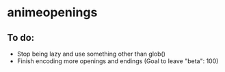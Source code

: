 # animeopenings

## To do:

* Stop being lazy and use something other than glob()
* Finish encoding more openings and endings (Goal to leave "beta": 100)
